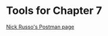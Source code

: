 # Tools for Chapter 7

[Nick Russo's Postman page](https://www.postman.com/njrusmc/workspace/public-collections/request/14123647-fa755353-07ee-41a6-bc3a-66e1db0ddf1f)
